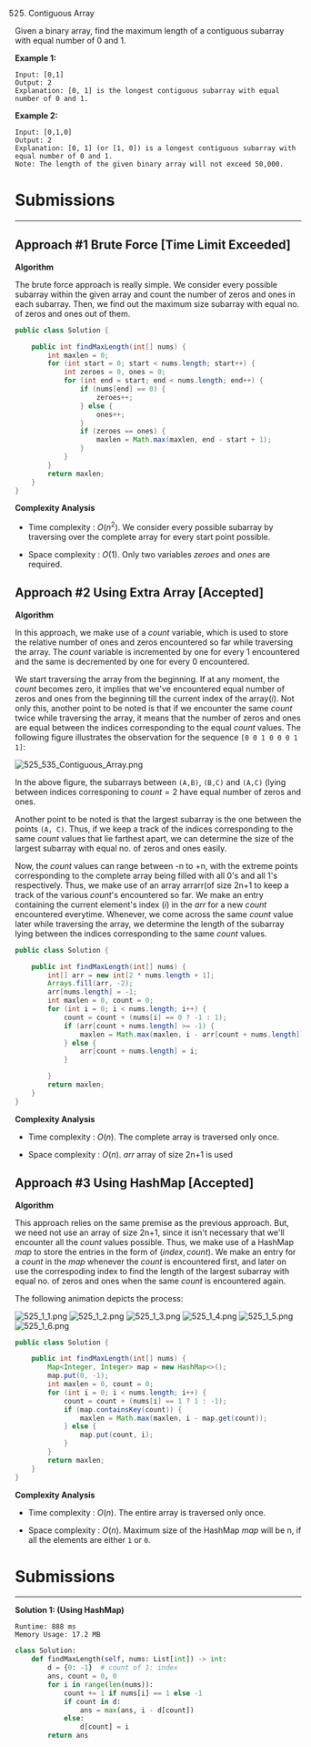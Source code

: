 525. Contiguous Array

Given a binary array, find the maximum length of a contiguous subarray with equal number of 0 and 1.

**Example 1:**
```
Input: [0,1]
Output: 2
Explanation: [0, 1] is the longest contiguous subarray with equal number of 0 and 1.
```

**Example 2:**
```
Input: [0,1,0]
Output: 2
Explanation: [0, 1] (or [1, 0]) is a longest contiguous subarray with equal number of 0 and 1.
Note: The length of the given binary array will not exceed 50,000.
```

# Submissions
---
## Approach #1 Brute Force [Time Limit Exceeded]
**Algorithm**

The brute force approach is really simple. We consider every possible subarray within the given array and count the number of zeros and ones in each subarray. Then, we find out the maximum size subarray with equal no. of zeros and ones out of them.

```java
public class Solution {

    public int findMaxLength(int[] nums) {
        int maxlen = 0;
        for (int start = 0; start < nums.length; start++) {
            int zeroes = 0, ones = 0;
            for (int end = start; end < nums.length; end++) {
                if (nums[end] == 0) {
                    zeroes++;
                } else {
                    ones++;
                }
                if (zeroes == ones) {
                    maxlen = Math.max(maxlen, end - start + 1);
                }
            }
        }
        return maxlen;
    }
}
```

**Complexity Analysis**

* Time complexity : $O(n^2)$. We consider every possible subarray by traversing over the complete array for every start point possible.

* Space complexity : $O(1)$. Only two variables $zeroes$ and $ones$ are required.

## Approach #2 Using Extra Array [Accepted]
**Algorithm**

In this approach, we make use of a $count$ variable, which is used to store the relative number of ones and zeros encountered so far while traversing the array. The $count$ variable is incremented by one for every $\text{1}$ encountered and the same is decremented by one for every $\text{0}$ encountered.

We start traversing the array from the beginning. If at any moment, the $count$ becomes zero, it implies that we've encountered equal number of zeros and ones from the beginning till the current index of the array($i$). Not only this, another point to be noted is that if we encounter the same $count$ twice while traversing the array, it means that the number of zeros and ones are equal between the indices corresponding to the equal $count$ values. The following figure illustrates the observation for the sequence `[0 0 1 0 0 0 1 1]`:

![525_535_Contiguous_Array.png](img/525_535_Contiguous_Array.png)

In the above figure, the subarrays between `(A,B)`, `(B,C)` and `(A,C)` (lying between indices corresponing to $count = 2$ have equal number of zeros and ones.

Another point to be noted is that the largest subarray is the one between the points `(A, C)`. Thus, if we keep a track of the indices corresponding to the same $count$ values that lie farthest apart, we can determine the size of the largest subarray with equal no. of zeros and ones easily.

Now, the $count$ values can range between $\text{-n}$ to $\text{+n}$, with the extreme points corresponding to the complete array being filled with all 0's and all 1's respectively. Thus, we make use of an array arrarr(of size $\text{2n+1}$ to keep a track of the various $count$'s encountered so far. We make an entry containing the current element's index ($i$) in the $arr$ for a new $count$ encountered everytime. Whenever, we come across the same $count$ value later while traversing the array, we determine the length of the subarray lying between the indices corresponding to the same $count$ values.

```java
public class Solution {

    public int findMaxLength(int[] nums) {
        int[] arr = new int[2 * nums.length + 1];
        Arrays.fill(arr, -2);
        arr[nums.length] = -1;
        int maxlen = 0, count = 0;
        for (int i = 0; i < nums.length; i++) {
            count = count + (nums[i] == 0 ? -1 : 1);
            if (arr[count + nums.length] >= -1) {
                maxlen = Math.max(maxlen, i - arr[count + nums.length]);
            } else {
                arr[count + nums.length] = i;
            }

        }
        return maxlen;
    }
}
```

**Complexity Analysis**

* Time complexity : $O(n)$. The complete array is traversed only once.

* Space complexity : $O(n)$. $arr$ array of size $\text{2n+1}$ is used

## Approach #3 Using HashMap [Accepted]
**Algorithm**

This approach relies on the same premise as the previous approach. But, we need not use an array of size $\text{2n+1}$, since it isn't necessary that we'll encounter all the $count$ values possible. Thus, we make use of a HashMap $map$ to store the entries in the form of $(index, count)$. We make an entry for a $count$ in the $map$ whenever the $count$ is encountered first, and later on use the correspoding index to find the length of the largest subarray with equal no. of zeros and ones when the same $count$ is encountered again.

The following animation depicts the process:

![525_1_1.png](img/525_1_1.png)
![525_1_2.png](img/525_1_2.png)
![525_1_3.png](img/525_1_3.png)
![525_1_4.png](img/525_1_4.png)
![525_1_5.png](img/525_1_5.png)
![525_1_6.png](img/525_1_6.png)

```java
public class Solution {

    public int findMaxLength(int[] nums) {
        Map<Integer, Integer> map = new HashMap<>();
        map.put(0, -1);
        int maxlen = 0, count = 0;
        for (int i = 0; i < nums.length; i++) {
            count = count + (nums[i] == 1 ? 1 : -1);
            if (map.containsKey(count)) {
                maxlen = Math.max(maxlen, i - map.get(count));
            } else {
                map.put(count, i);
            }
        }
        return maxlen;
    }
}
```

**Complexity Analysis**
* Time complexity : $O(n)$. The entire array is traversed only once.

* Space complexity : $O(n)$. Maximum size of the HashMap $map$ will be $\text{n}$, if all the elements are either `1` or `0`.

# Submissions
---
**Solution 1: (Using HashMap)**
```
Runtime: 888 ms
Memory Usage: 17.2 MB
```
```python
class Solution:
    def findMaxLength(self, nums: List[int]) -> int:
        d = {0: -1}  # count of 1: index
        ans, count = 0, 0
        for i in range(len(nums)):
            count += 1 if nums[i] == 1 else -1
            if count in d:
                ans = max(ans, i - d[count])
            else:
                d[count] = i
        return ans
```
